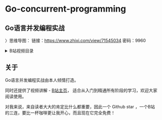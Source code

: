 # Go-concurrent-programming

## Go语言并发编程实战
〉思维导图： 链接：https://www.zhixi.com/view/71545034  密码：9960

<details>
  <summary>B站视频目录</summary>
    
  - [Mutex: 如何解决资源并发访问问题-01](https://www.bilibili.com/video/BV1qe4y127TV/)  
  
  - [Mutex：常见的 4 种错误场景 02](https://www.bilibili.com/video/BV16e4y1y7Kb/)
    
  - [Mutex：如何拓展额外功能？ 03](https://www.bilibili.com/video/BV1Sg411B75U/)  
  
  - [RWMutex：读写锁的实现原理及避坑指南 04](https://www.bilibili.com/video/BV1rg411B71e/)  
  
  - [WaitGroup：协同等待，任务编排 05](https://www.bilibili.com/video/BV1gm4y1F7su/)  
  
  - [Cond：条件变量的实现机制及避坑 06](https://www.bilibili.com/video/BV11d4y1r7wE/)  
  
  - [Once：见名知其意的并发原语 07](https://www.bilibili.com/video/BV1fe4y1W7Yb/)  
  
  - [map：如何实现线程安全的map类型 08](https://www.bilibili.com/video/BV1Xg411i75P/)  
  
  - [Context：Goroutine上下文 10](https://www.bilibili.com/video/BV1Vt4y1N7MD/)  
</details>

## 关于

Go语言并发编程实战由本人倾情打造。

同时还提供了视频讲解 - [B站主页](https://space.bilibili.com/270149833)， 适合从入门到精通所有阶段的学习，欢迎大家阅读使用。

对我来说，来自读者大大的肯定比什么都重要，因此一个 Github star ，一个B站的三连，要比一杯咖啡更让我开心，而且现在它完全免费！
